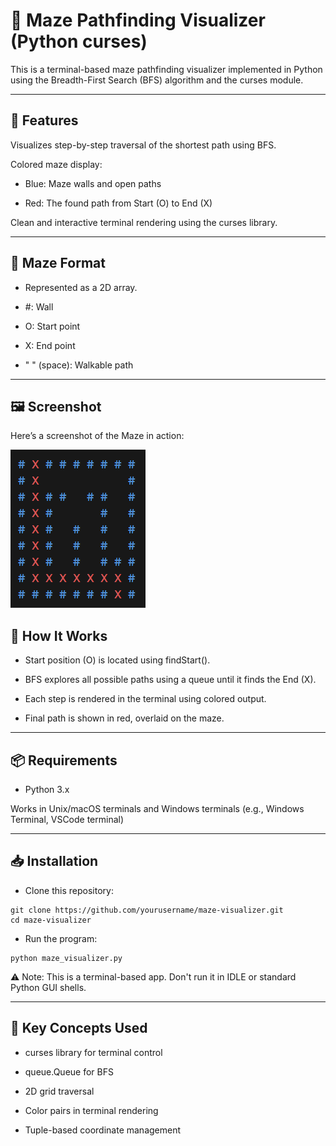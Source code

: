 # 🧭 Maze Pathfinding Visualizer (Python curses)
This is a terminal-based maze pathfinding visualizer implemented in Python using the Breadth-First Search (BFS) algorithm and the curses module.

---

## 📌 Features
Visualizes step-by-step traversal of the shortest path using BFS.

Colored maze display:

- Blue: Maze walls and open paths

- Red: The found path from Start (O) to End (X)

Clean and interactive terminal rendering using the curses library.

---

## 🧩 Maze Format
- Represented as a 2D array.

- #: Wall

- O: Start point

- X: End point

- " " (space): Walkable path

---

## 🖼️ Screenshot
Here’s a screenshot of the Maze in action:

![Maze Screenshot](mazeVisualizer.png)


## 🚀 How It Works
- Start position (O) is located using findStart().

- BFS explores all possible paths using a queue until it finds the End (X).

- Each step is rendered in the terminal using colored output.

- Final path is shown in red, overlaid on the maze.

---

## 📦 Requirements
- Python 3.x

Works in Unix/macOS terminals and Windows terminals (e.g., Windows Terminal, VSCode terminal)

---

## 📥 Installation
- Clone this repository:

```
git clone https://github.com/yourusername/maze-visualizer.git
cd maze-visualizer
```

- Run the program:

```
python maze_visualizer.py
```

⚠️ Note: This is a terminal-based app. Don't run it in IDLE or standard Python GUI shells.

---

## 🧠 Key Concepts Used
- curses library for terminal control

- queue.Queue for BFS

- 2D grid traversal

- Color pairs in terminal rendering

- Tuple-based coordinate management
